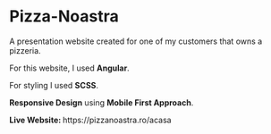 # Pizza-Noastra
<p> A presentation website created for one of my customers that owns a pizzeria.</p>
  <p> For this website, I used <strong>Angular</strong>.</p>
<p> For styling I used <strong>SCSS</strong>.</p>
<p> <strong>Responsive Design</strong> using <strong>Mobile First Approach</strong>.</p>
<p> <strong> Live Website: </strong> https://pizzanoastra.ro/acasa </p>
